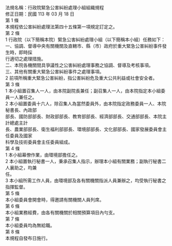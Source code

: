 法規名稱：行政院緊急公害糾紛處理小組組織規程  
修正日期：民國 113 年 03 月 18 日  
第 1 條  
本規程依公害糾紛處理法第四十五條第一項規定訂定之。  
第 2 條  
1 行政院（以下簡稱本院）緊急公害糾紛處理小組（以下簡稱本小組）任務如下：  
一、協調、督導中央有關機關及直轄市、縣（市）政府於重大緊急公害糾紛事件發生時，即時採  
行適切之處理措施。  
二、本院各機關間具爭議性之公害糾紛處理事務之協調、督導及考核事項。  
三、其他有關重大緊急公害糾紛事件之處理事項。  
2 前項所稱重大緊急公害糾紛，指公害糾紛危及重大公共利益或社會安全者。  
第 3 條  
1 本小組置召集人一人，由本院副院長兼任；副召集人一人，由本院指定本小組委員一人兼任之。  
2 本小組置委員十六人，除召集人為當然委員外，由本院指定政務委員一人、本院秘書長、內政部  
部長、國防部部長、財政部部長、教育部部長、經濟部部長、交通部部長、本院主計總處主計  
長、農業部部長、衛生福利部部長、環境部部長、文化部部長、國家發展委員會主任委員及國家  
科學及技術委員會主任委員組成。  
第 4 條  
1 本小組幕僚作業，由環境部擔任之。  
2 本小組置執行秘書一人，秉承召集人指示，辦理本小組有關業務；副執行秘書二人襄助之，均兼  
任。  
3 本小組所需工作人員，由環境部及各有關機關指派人員兼辦之，均受執行秘書之指揮監督。  
第 5 條  
本小組委員會開會時，得邀請有關機關人員列席。  
第 6 條  
本小組業務經費，由各有關機關於相關預算項目內勻支。  
第 7 條  
本小組委員均為無給職。  
第 8 條  
本規程自發布日施行。  


